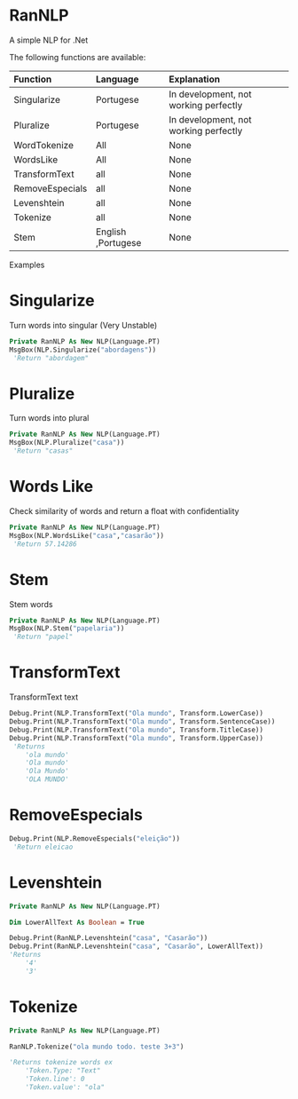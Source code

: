 # RanNLP

A simple NLP for .Net 

The following functions are available:

| Function            | Language    | Explanation                                                             |
|:-----------------------|:------------|:------------------------------------------------------------------------|
| Singularize            | Portugese         |  In development, not working perfectly |
| Pluralize     | Portugese         |   In development, not working perfectly |
| WordTokenize     | All         |   None |
| WordsLike     | All         |   None |
| TransformText     | all      |   None | 
| RemoveEspecials     | all      |   None | 
| Levenshtein     | all      |   None | 
| Tokenize     | all      |   None | 
| Stem     | English ,Portugese       |   None |


Examples

# Singularize
Turn words into singular (Very Unstable)

```vb
Private RanNLP As New NLP(Language.PT)
MsgBox(NLP.Singularize("abordagens"))
 'Return "abordagem"
```

# Pluralize
Turn words into plural

```vb
Private RanNLP As New NLP(Language.PT)
MsgBox(NLP.Pluralize("casa"))
 'Return "casas"
```
# Words Like
Check similarity of words and return a float with confidentiality

```vb
Private RanNLP As New NLP(Language.PT)
MsgBox(NLP.WordsLike("casa","casarão"))
 'Return 57.14286
```

# Stem

Stem words
```vb
Private RanNLP As New NLP(Language.PT)
MsgBox(NLP.Stem("papelaria"))
 'Return "papel"
```

# TransformText

TransformText text
```vb
Debug.Print(NLP.TransformText("Ola mundo", Transform.LowerCase))
Debug.Print(NLP.TransformText("Ola mundo", Transform.SentenceCase))
Debug.Print(NLP.TransformText("Ola mundo", Transform.TitleCase))
Debug.Print(NLP.TransformText("Ola mundo", Transform.UpperCase))
 'Returns 
    'ola mundo'
    'Ola mundo'
    'Ola Mundo'
    'OLA MUNDO'
```

# RemoveEspecials

```vb
Debug.Print(NLP.RemoveEspecials("eleição"))
 'Return eleicao
```

# Levenshtein

```vb
Private RanNLP As New NLP(Language.PT)

Dim LowerAllText As Boolean = True

Debug.Print(RanNLP.Levenshtein("casa", "Casarão"))
Debug.Print(RanNLP.Levenshtein("casa", "Casarão", LowerAllText))
'Returns 
    '4'
    '3'
```

# Tokenize

```vb
Private RanNLP As New NLP(Language.PT) 

RanNLP.Tokenize("ola mundo todo. teste 3+3")

'Returns tokenize words ex
    'Token.Type: "Text"
    'Token.line': 0
    'Token.value': "ola"
```
